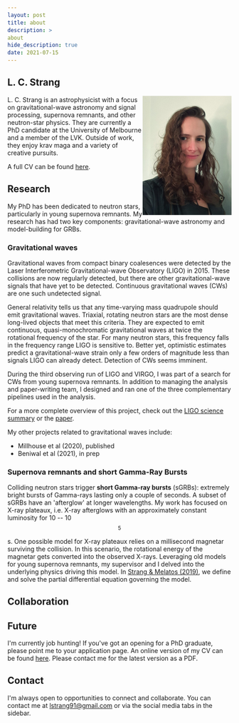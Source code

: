 ```yaml
---
layout: post
title: about
description: >
about
hide_description: true
date: 2021-07-15
---
```



## L. C. Strang


<img src="/assets/img/strang.jpg" alt="Photograph of L. C. Strang" width="200" style="float:right"/>

L. C. Strang is an astrophysicist with a focus on gravitational-wave astronomy and signal processing, supernova remnants, and other neutron-star physics. They are currently a PhD candidate at the University of Melbourne and a member of the LVK. Outside of work, they enjoy krav maga and a variety of creative pursuits.

A full CV can be found [here](/cv).

## Research
My PhD has been dedicated to neutron stars, particularly in young supernova remnants.
My research has had two key components: gravitational-wave astronomy and model-building for GRBs.

### Gravitational waves

Gravitational waves from compact binary coalesences were detected by the Laser Interferometric Gravitational-wave Observatory (LIGO) in 2015.
These collisions are now regularly detected, but there are other gravitational-wave signals that have yet to be detected. 
Continuous gravitational waves (CWs) are one such undetected signal. 

General relativity tells us that any time-varying mass quadrupole should emit gravitational waves.
Triaxial, rotating neutron stars are the most dense long-lived objects that meet this criteria.
They are expected to emit continuous, quasi-monochromatic gravitational waves at twice the rotational frequency of the star.
For many neutron stars, this frequency falls in the frequency range LIGO is sensitive to.
Better yet, optimistic estimates predict a gravitational-wave strain only a few orders of magnitude less than signals LIGO can already detect. 
Detection of CWs seems imminent. 

During the third observing run of LIGO and VIRGO, I was part of a search for CWs from young supernova remnants.
In addition to managing the analysis and paper-writing team, I designed and ran one of the three complementary pipelines used in the analysis.

For a more complete overview of this project, check out the [LIGO science summary](https://ligo.org/science/Publication-O3aDirectedSNR/index.php) or the [paper](https://arxiv.org/abs/2105.11641).

My other projects related to gravitational waves include:

* Millhouse et al (2020), published
* Beniwal et al (2021), in prep

### Supernova remnants and short Gamma-Ray Bursts

Colliding neutron stars trigger **short Gamma-ray bursts** (sGRBs): extremely bright bursts of Gamma-rays lasting only a couple of seconds. 
A subset of sGRBs have an 'afterglow' at longer wavelengths.
My work has focused on X-ray plateaux, i.e. X-ray afterglows with an approximately constant luminosity for 10 -- 10$$^5$$ s.
One possible model for X-ray plateaux relies on a millisecond magnetar surviving the collision. 
In this scenario, the rotational energy of the magnetar gets converted into the observed X-rays.
Leveraging old models for young supernova remnants, my supervisor and I delved into the underlying physics driving this model.
In [Strang & Melatos (2019)](/_posts/StrangMelatos2019), we define and solve the partial differential equation governing the model.
<!-- In CITE, we team up with colleages at Monash University to use this model to infer the underlying properties of the magnetar driving the plateau. -->

## Collaboration

## Future

I'm currently job hunting! If you've got an opening for a PhD graduate, please point me to your application page.
An online version of my CV can be found [here](/cv).
Please contact me for the latest version as a PDF.

## Contact
I'm always open to opportunities to connect and collaborate. You can contact me at lstrang91@gmail.com or via the social media tabs in the sidebar.
